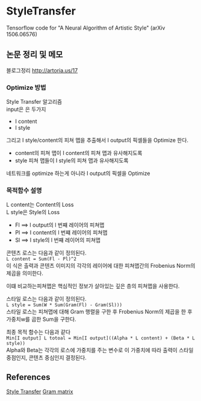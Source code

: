 # StyleTransfer
Tensorflow code for "A Neural Algorithm of Artistic Style" (arXiv 1506.06576) 

## 논문 정리 및 메모
블로그정리
http://artoria.us/17
### Optimize 방법
Style Transfer 알고리즘  
input은 은 두가지
- I content
- I style

그리고 I style/content의 피쳐 맵을 추출해서 
I output의 픽셀들을 Optimize 한다.
- content의 피쳐 맵이 I content의 피쳐 맵과 유사해지도록  
- style 피쳐 맵들이 I style의 피쳐 맵과 유사해지도록

네트워크를 optimize 하는게 아니라 I output의 픽셀을 Optimize

### 목적함수 설명
L content는 Content의 Loss  
L style은 Style의 Loss

- Fl ==> I output의 l 번쨰 레이어의 피쳐맵
- Pl ==> I content의 l 번쨰 레이어의 피쳐맵
- Sl ==> I style의 l 번쨰 레이어의 피쳐맵

콘텐츠 로스는 다음과 같이 정의된다.  
```L content = Sum(Fl - Pl)^2```  
이 식은 출력과 콘텐츠 이미지의 각각의 레이어에 대한 피쳐맵간의 Frobenius Norm의 제곱을 의미한다.


이떄 비교하는피쳐맵은 핵심적인 정보가 살아있는 깊은 층의 피쳐맵을 사용한다.

스타일 로스는 다음과 같이 정의된다.  
```L style = Sum(W * Sum(Gram(Fl) - Gram(Sl)))```  
스타일 로스는 피쳐맵에 대해 Gram 행렬을 구한 후 Frobenius Norm의 제곱을 한 후 가중치w를 곱한 Sum을 구한다.

최종 목적 함수는 다음과 같다  
```Min[I output] L totoal = Min[I output]((Alpha * L content) + (Beta * L style))```  
Alpha와 Beta는 각각의 로스에 가중치를 주는 변수로 이 가중치에 따라 출력이 스타일 중점인지, 콘텐츠 중심인지 결정된다.

## References
[Style Transfer](https://blog.lunit.io/2017/04/27/style-transfer/)
[Gram matrix](https://ko.wikipedia.org/wiki/그람_행렬)
